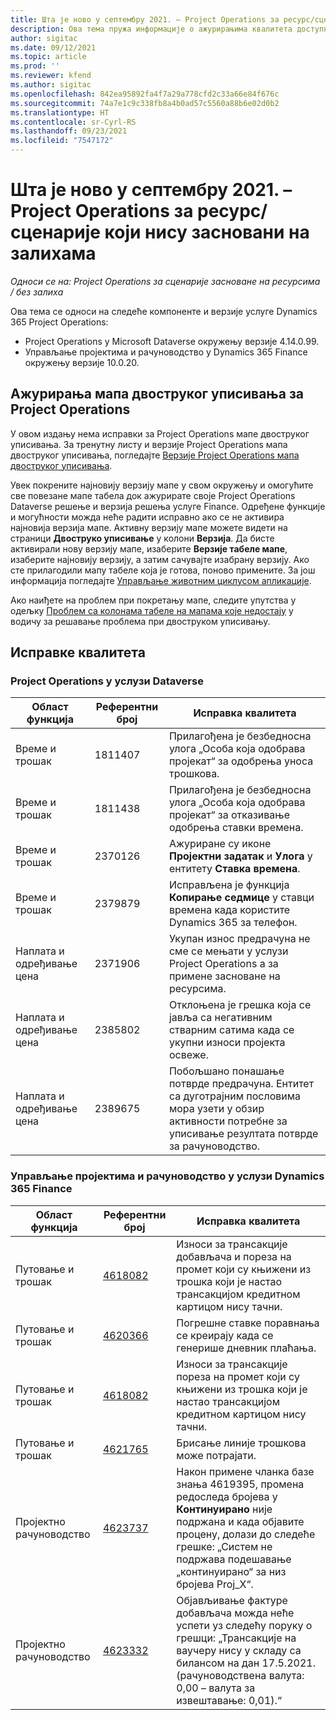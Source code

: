 ```yaml
---
title: Шта је ново у септембру 2021. – Project Operations за ресурс/сценарије који нису засновани на залихама
description: Ова тема пружа информације о ажурирањима квалитета доступним у издању Project Operations за септембар 2021. године за за сценарије засноване на ресурсима/материјалима који нису на залихама.
author: sigitac
ms.date: 09/12/2021
ms.topic: article
ms.prod: ''
ms.reviewer: kfend
ms.author: sigitac
ms.openlocfilehash: 842ea95892fa4f7a29a778cfd2c33a66e84f676c
ms.sourcegitcommit: 74a7e1c9c338fb8a4b0ad57c5560a88b6e02d0b2
ms.translationtype: HT
ms.contentlocale: sr-Cyrl-RS
ms.lasthandoff: 09/23/2021
ms.locfileid: "7547172"
---
```

# <a name="whats-new-september-2021---project-operations-for-resourcenon-stocked-based-scenarios"></a>Шта је ново у септембру 2021. – Project Operations за ресурс/сценарије који нису засновани на залихама

*Односи се на: Project Operations за сценарије засноване на ресурсима / без залиха*

Ова тема се односи на следеће компоненте и верзије услуге Dynamics 365 Project Operations:

   - Project Operations у Microsoft Dataverse окружењу верзије 4.14.0.99.
   - Управљање пројектима и рачуноводство у Dynamics 365 Finance окружењу верзије 10.0.20.

## <a name="project-operations-dual-write-maps-updates"></a>Ажурирања мапа двоструког уписивања за Project Operations

У овом издању нема исправки за Project Operations мапе двоструког уписивања. За тренутну листу и верзије Project Operations мапа двоструког уписивања, погледајте [Верзије Project Operations мапа двоструког уписивања](../environment/resource-dual-write-maps.md).

Увек покрените најновију верзију мапе у свом окружењу и омогућите све повезане мапе табела док ажурирате своје Project Operations Dataverse решење и верзија решења услуге Finance. Одређене функције и могућности можда неће радити исправно ако се не активира најновија верзија мапе. Активну верзију мапе можете видети на страници **Двоструко уписивање** у колони **Верзија**. Да бисте активирали нову верзију мапе, изаберите **Верзије табеле мапе**, изаберите најновију верзију, а затим сачувајте изабрану верзију. Ако сте прилагодили мапу табеле која је готова, поново примените. За још информација погледајте [Управљање животним циклусом апликације](/dynamics365/fin-ops-core/dev-itpro/data-entities/dual-write/app-lifecycle-management).

Ако наиђете на проблем при покретању мапе, следите упутства у одељку [Проблем са колонама табеле на мапама које недостају](/dynamics365/fin-ops-core/dev-itpro/data-entities/dual-write/dual-write-troubleshooting-finops-upgrades#missing-table-columns-issue-on-maps) у водичу за решавање проблема при двоструком уписивању.

## <a name="quality-updates"></a>Исправке квалитета

### <a name="project-operations-on-dataverse"></a>Project Operations у услузи Dataverse

| **Област функција** | **Референтни број** | **Исправка квалитета** |
| --- | --- | --- |
| Време и трошак | 1811407 | Прилагођена је безбедносна улога „Особа која одобрава пројекат“ за одобрења уноса трошкова. |
| Време и трошак | 1811438 | Прилагођена је безбедносна улога „Особа која одобрава пројекат“ за отказивање одобрења ставки времена. |
| Време и трошак | 2370126 | Ажуриране су иконе **Пројектни задатак** и **Улога** у ентитету **Ставка времена**. |
| Време и трошак | 2379879 | Исправљена је функција **Копирање седмице** у ставци времена када користите Dynamics 365 за телефон. |
| Наплата и одређивање цена | 2371906 | Укупан износ предрачуна не сме се мењати у услузи Project Operations а за примене засноване на ресурсима. |
| Наплата и одређивање цена | 2385802 | Отклоњена је грешка која се јавља са негативним стварним сатима када се укупни износи пројекта освеже. |
| Наплата и одређивање цена | 2389675 | Побољшано понашање потврде предрачуна. Ентитет са дуготрајним пословима мора узети у обзир активности потребне за уписивање резултата потврде за рачуноводство. |

### <a name="project-management-and-accounting-in-dynamics-365-finance"></a>Управљање пројектима и рачуноводство у услузи Dynamics 365 Finance

| Област функција | Референтни број | Исправка квалитета |
| --- | --- | --- |
| Путовање и трошак | [4618082](https://fix.lcs.dynamics.com/Issue/Details?kb=4618082&amp;bugId=583101&amp;dbType=3&amp;qc=9c85ac8ca1e5e9cd07fac9e9aa2cb0914724e28b86ad3339dacf7741f554c605) | Износи за трансакције добављача и пореза на промет који су књижени из трошка који је настао трансакцијом кредитном картицом нису тачни. |
| Путовање и трошак | [4620366](https://fix.lcs.dynamics.com/Issue/Details?kb=4620366&amp;bugId=579485&amp;dbType=3&amp;qc=e864789bd95505ea624c537d585bf113c2de60b97c88439d44693dbd85aa8e92) | Погрешне ставке поравнања се креирају када се генерише дневник плаћања. |
| Путовање и трошак | [4618082](https://fix.lcs.dynamics.com/Issue/Details?kb=4618082&amp;bugId=583101&amp;dbType=3&amp;qc=9c85ac8ca1e5e9cd07fac9e9aa2cb0914724e28b86ad3339dacf7741f554c605) | Износи за трансакције пореза на промет који су књижени из трошка који је настао трансакцијом кредитном картицом нису тачни. |
| Путовање и трошак | [4621765](https://fix.lcs.dynamics.com/Issue/Details?kb=4621765&amp;bugId=587306&amp;dbType=3&amp;qc=6fbfad0123d4e95eaf8d5a5a2f6c354577c991b7905c852ab02d1f94e728a876) | Брисање линије трошкова може потрајати. |
| Пројектно рачуноводство | [4623737](https://fix.lcs.dynamics.com/Issue/Details?kb=4623737&amp;bugId=598109&amp;dbType=3&amp;qc=4101fc5865201e21815299f2ff11ae46d5d5370510868df86c25ee09a8ca1a0c) | Након примене чланка базе знања 4619395, промена редоследа бројева у **Континуирано** није подржана и када објавите процену, долази до следеће грешке: „Систем не подржава подешавање „континуирано“ за низ бројева Proj_X“. |
| Пројектно рачуноводство | [4623332](https://fix.lcs.dynamics.com/Issue/Details?kb=4623332&amp;bugId=586034&amp;dbType=3&amp;qc=2f64bb1977c4a9c9dd2ce9de7e72230b86eca14b6295c5bbfb614ea97ad81caf) | Објављивање фактуре добављача можда неће успети уз следећу поруку о грешци: „Трансакције на ваучеру нису у складу са билансом на дан 17.5.2021. (рачуноводствена валута: 0,00 – валута за извештавање: 0,01).“ |
